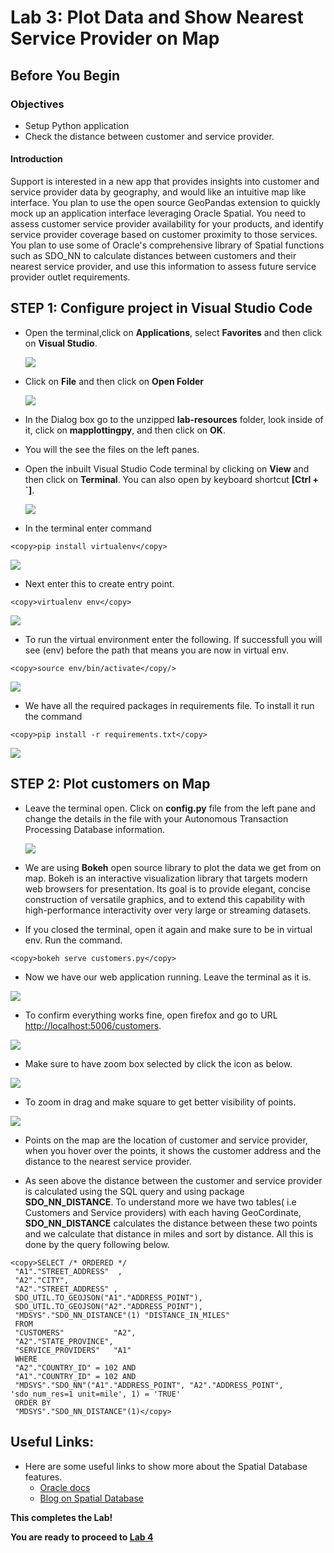 # Lab 3: Plot Data and Show Nearest Service Provider on Map

## Before You Begin
### Objectives
- Setup Python application 
- Check the distance between customer and service provider.

#### Introduction

Support is interested in a new app that provides insights into customer and service provider data by geography, and would like an intuitive map like interface.  You plan to use the open source GeoPandas extension to quickly mock up an application interface leveraging Oracle Spatial.  You need to assess customer service provider availability for your products, and identify service provider coverage based on customer proximity to those services.  You plan to use some of Oracle's comprehensive library of Spatial functions such as SDO_NN to calculate distances between customers and their nearest service provider, and use this information to assess future service provider outlet requirements.

## **STEP 1:** Configure project in Visual Studio Code

- Open the terminal,click on **Applications**, select **Favorites** and then click on **Visual Studio**.

  ![](images/2/1-1.png " ")

- Click on **File** and then click on **Open Folder** 

  ![](images/2/1.png " ")

-  In the Dialog box go to the unzipped **lab-resources** folder, look inside of it, click on **mapplottingpy**, and then click on **OK**.

- You will the see the files on the left panes.

- Open the inbuilt Visual Studio Code terminal by clicking on **View** and then click on **Terminal**. You can also open by keyboard shortcut **[Ctrl + `]**.

  ![](images/2/4.png " ")

- In the terminal enter command 
```
<copy>pip install virtualenv</copy>
```

  ![](images/2/5.png " ")

- Next enter this to create entry point.
```
<copy>virtualenv env</copy>
``` 

![](images/2/6.png " ")

- To run the virtual environment enter the following.  If successfull you will see (env) before the path that means you are now in virtual env.
```
<copy>source env/bin/activate</copy/>
```

  ![](images/2/7.png " ")

- We have all the required packages in requirements file. To install it run the command
```
<copy>pip install -r requirements.txt</copy>
```

  ![](images/2/8.png " ")

## **STEP 2:** Plot customers on Map

- Leave the terminal open. Click on **config.py** file from the left pane and change the details in the file with your Autonomous Transaction Processing Database information.

    ![](images/2/9.png " ")

- We are using **Bokeh** open source library to plot the data we get from  on map. Bokeh is an interactive visualization library that targets modern web browsers for presentation. Its goal is to provide elegant, concise construction of versatile graphics, and to extend this capability with high-performance interactivity over very large or streaming datasets.

- If you closed the terminal, open it again and make sure to be in virtual env. Run the command.
 ```  
<copy>bokeh serve customers.py</copy>
```
 
- Now we have our web application running. Leave the terminal as it is.

 ![](images/3/3.png " ")

- To confirm everything works fine, open firefox and go to URL [http://localhost:5006/customers](http://localhost:5006/customers).
    
 ![](images/3/1.png " ")

- Make sure to have zoom box selected by click the icon as below.

 ![](images/3/2.png " ")

- To zoom in drag and make square to get  better visibility of points.

 ![](images/3/map.gif)

- Points on the map are the location of customer and service provider, when you hover over the points, it shows the customer address and the distance to the nearest service provider.

-  As seen above the distance between the customer and service provider is calculated using the SQL query and using package **SDO_NN_DISTANCE**. To understand more we have two tables( i.e Customers and Service providers) with each having GeoCordinate, **SDO_NN_DISTANCE** calculates the distance between these two points and we calculate that distance in miles and sort by distance. All this is done by the query following below.
``` 
<copy>SELECT /* ORDERED */
 "A1"."STREET_ADDRESS"  ,
 "A2"."CITY",
 "A2"."STREET_ADDRESS" ,
 SDO_UTIL.TO_GEOJSON("A1"."ADDRESS_POINT"),
 SDO_UTIL.TO_GEOJSON("A2"."ADDRESS_POINT"),
 "MDSYS"."SDO_NN_DISTANCE"(1) "DISTANCE_IN_MILES"
 FROM
 "CUSTOMERS"           "A2",
 "A2"."STATE_PROVINCE",
 "SERVICE_PROVIDERS"   "A1"
 WHERE
 "A2"."COUNTRY_ID" = 102 AND 
 "A1"."COUNTRY_ID" = 102 AND
 "MDSYS"."SDO_NN"("A1"."ADDRESS_POINT", "A2"."ADDRESS_POINT", 'sdo_num_res=1 unit=mile', 1) = 'TRUE'
 ORDER BY
 "MDSYS"."SDO_NN_DISTANCE"(1)</copy>
 ```

## **Useful Links:**
- Here are some useful links to show more about the Spatial Database features.
    - [Oracle docs](https://docs.oracle.com/database/121/SPATL/sdo_nn.htm#SPATL1032)
    - [Blog on Spatial Database](https://blogs.oracle.com/oraclespatial/spatial-with-python-and-geopandas-made-easy-with-cx_oracle)

**This completes the Lab!**

**You are ready to proceed to [Lab 4](4.md)**